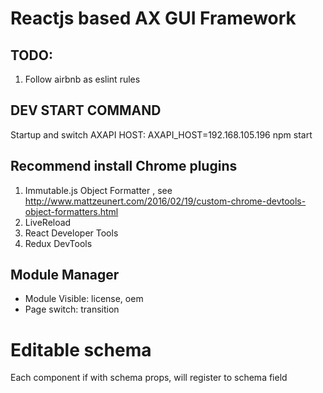 # Reactjs based AX GUI Framework
## TODO:
1. Follow airbnb as eslint rules

## DEV START COMMAND
Startup and switch AXAPI HOST:
AXAPI_HOST=192.168.105.196 npm start

## Recommend install Chrome plugins
1. Immutable.js Object Formatter , see http://www.mattzeunert.com/2016/02/19/custom-chrome-devtools-object-formatters.html
2. LiveReload
3. React Developer Tools
4. Redux DevTools

## Module Manager
- Module Visible: license, oem
- Page switch: transition


# Editable schema
Each component if with schema props, will register to schema field
